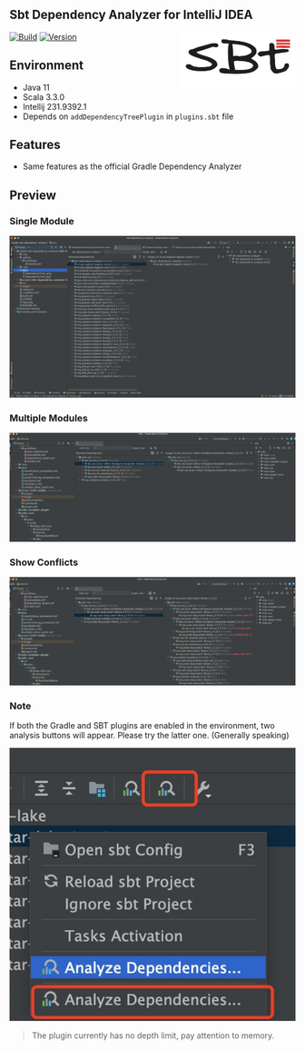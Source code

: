 Sbt Dependency Analyzer for IntelliJ IDEA
---------

<img src="./logo.png" width = "200" height = "100" alt="logo" align="right" />

[![Build](https://github.com/bitlap/intellij-sbt-dependency-analyzer/actions/workflows/ScalaCI.yml/badge.svg)](https://github.com/bitlap/intellij-sbt-dependency-analyzer/actions/workflows/ScalaCI.yml)
[![Version](https://img.shields.io/jetbrains/plugin/v/22427-sbt-dependency-analyzer)](https://plugins.jetbrains.com/plugin/22427-sbt-dependency-analyzer)

## Environment

- Java 11
- Scala 3.3.0
- Intellij 231.9392.1
- Depends on `addDependencyTreePlugin` in `plugins.sbt` file

## Features

- Same features as the official Gradle Dependency Analyzer

## Preview

### Single Module

![](./docs/dependencyTreeSingleModule.png)

### Multiple Modules

![](./docs/dependencyTreeMultipleModules.png)

### Show Conflicts

![](./docs/dependencyTreeConflicts.png)

### Note 

If both the Gradle and SBT plugins are enabled in the environment, two analysis buttons will appear. Please try the latter one. (Generally speaking)

![](./docs/dependencyTree2.jpg)

> The plugin currently has no depth limit, pay attention to memory.
